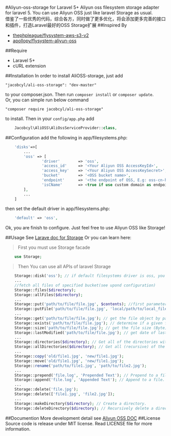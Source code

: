 #Aliyun-oss-storage for Laravel 5+
Aliyun oss filesystem storage adapter for laravel 5. You can use Aliyun OSS just like laravel Storage as usual.    
借鉴了一些优秀的代码，综合各方，同时做了更多优化，将会添加更多完善的接口和插件，打造Laravel最好的OSS Storage扩展
##Inspired By
- [thephpleague/flysystem-aws-s3-v2](https://github.com/thephpleague/flysystem-aws-s3-v2)
- [apollopy/flysystem-aliyun-oss](https://github.com/apollopy/flysystem-aliyun-oss) 

##Require
- Laravel 5+
- cURL extension

##Installation
In order to install AliOSS-storage, just add

    "jacobcyl/ali-oss-storage": "dev-master"

to your composer.json. Then run `composer install` or `composer update`.  
Or, you can simple run below command

    "composer require jacobcyl/ali-oss-storage"
    
to install.
Then in your `config/app.php` add
```php
    Jacobcyl\AliOSS\AliOssServiceProvider::class,
```
##Configuration
add the following in app/filesystems.php:
```php
    'disks'=>[
        ...
        'oss' => [
                'driver'        => 'oss',
                'access_id'     => '<Your Aliyun OSS AccessKeyId>',
                'access_key'    => '<Your Aliyun OSS AccessKeySecret>',
                'bucket'        => '<OSS bucket name>',
                'endpoint'      => '<the endpoint of OSS, E.g: oss-cn-hangzhou.aliyuncs.com> OR your custom domain, E.g:img.abc.com',
                'isCName'       => <true if use custom domain as endpoint or false>
        ],
        ...
    ]
```
then set the default driver in app/filesystems.php:
```php
    'default' => 'oss',
```
Ok, you are finish to configure. Just feel free to use Aliyun OSS like Storage!

##Usage
See [Larave doc for Storage](https://laravel.com/docs/5.2/filesystem#custom-filesystems)
Or you can learn here:

> First you must use Storage facade
```php
    use Storage;
```    
> Then You can use all APIs of laravel Storage
```php
    Storage::disk('oss'); // if default filesystems driver is oss, you can skip this step
    ...
    //fetch all files of specified bucket(see upond configuration)
    Storage::files($directory);
    Storage::allFiles($directory);
    ...
    Storage::put('path/to/file/file.jpg', $contents); //first parameter is the target file path, second paramter is file content
    Storage::putFile('path/to/file/file.jpg', 'local/path/to/local_file.jpg'); // upload file from local path
    ...
    Storage::get('path/to/file/file.jpg'); // get the file object by path
    Storage::exists('path/to/file/file.jpg'); // determine if a given file exists on the storage(OSS)
    Storage::size('path/to/file/file.jpg'); // get the file size (Byte)
    Storage::lastModified('path/to/file/file.jpg'); // get date of last modification
    ...
    Storage::directories($directory); // Get all of the directories within a given directory
    Storage::allDirectories($directory); // Get all (recursive) of the directories within a given directory
    ...
    Storage::copy('old/file1.jpg', 'new/file1.jpg');
    Storage::move('old/file1.jpg', 'new/file1.jpg');
    Storage::rename('path/to/file1.jpg', 'path/to/file2.jpg');
    ...
    Storage::prepend('file.log', 'Prepended Text'); // Prepend to a file.
    Storage::append('file.log', 'Appended Text'); // Append to a file.
    ...
    Storage::delete('file.jpg');
    Storage::delete(['file1.jpg', 'file2.jpg']);
    ...
    Storage::makeDirectory($directory); // Create a directory.
    Storage::deleteDirectory($directory); // Recursively delete a directory.It will delete all files within a given directory, SO Use with caution please.
```

##Documention
More development detail see [Aliyun OSS DOC](https://help.aliyun.com/document_detail/32099.html?spm=5176.doc31981.6.335.eqQ9dM)
##License
Source code is release under MIT license. Read LICENSE file for more information.
